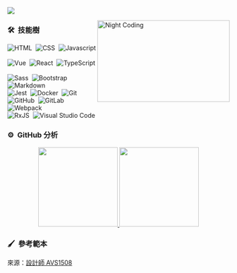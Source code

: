 ![](https://images.unsplash.com/photo-1470364798856-7a74180378dc?ixlib=rb-1.2.1&ixid=MnwxMjA3fDB8MHxwaG90by1wYWdlfHx8fGVufDB8fHx8&auto=format&fit=crop&w=2880&h=1200)

<img alt="Night Coding" src="../BardKidd/image/giphy.gif" width="300" height="185" height="" align="right"/>

### 🛠 &nbsp;技能樹

![HTML](https://img.shields.io/badge/-HTML-272822?style=flat&logo=html5)&nbsp;
![CSS](https://img.shields.io/badge/-CSS-272822?style=flat&logo=CSS3&logoColor=1572B6)&nbsp;
![Javascript](https://img.shields.io/badge/-JavaScript-272822?style=flat&logo=javascript)&nbsp;  
![Vue](https://img.shields.io/badge/-Vue-272822?style=flat&logo=vuedotjs)&nbsp;
![React](https://img.shields.io/badge/-React-272822?style=flat&logo=react)&nbsp;
![TypeScript](https://img.shields.io/badge/-TypeScript-272822?style=flat&logo=typescript)&nbsp;  
![Sass](https://img.shields.io/badge/-Sass-272822?style=flat&logo=sass)&nbsp;
![Bootstrap](https://img.shields.io/badge/-Bootstrap-272822?style=flat&logo=bootstrap)&nbsp;
![Markdown](https://img.shields.io/badge/-Markdown-272822?style=flat&logo=markdown)&nbsp;  
![Jest](https://img.shields.io/badge/-Jest-272822?style=flat&logo=jest&logoColor=99425B)&nbsp;
![Docker](https://img.shields.io/badge/-Docker-272822?style=flat&logo=docker)&nbsp;
![Git](https://img.shields.io/badge/-Git-272822?style=flat&logo=git)&nbsp;  
![GitHub](https://img.shields.io/badge/-GitHub-272822?style=flat&logo=github)&nbsp;
![GitLab](https://img.shields.io/badge/-GitLab-272822?style=flat&logo=gitlab)&nbsp;
![Webpack](https://img.shields.io/badge/-Webpack-272822?style=flat&logo=webpack)&nbsp;  
![RxJS](https://img.shields.io/badge/-RxJS-272822?style=flat&logo=reactivex&logoColor=c2185b)&nbsp;
![Visual Studio Code](https://img.shields.io/badge/-Visual%20Studio%20Code-272822?style=flat&logo=visual-studio-code&logoColor=007ACC)&nbsp;

### ⚙️ &nbsp;GitHub 分析

<p align="center">
<a href="https://github.com/AVS1508">
  <img height="180em" src="https://github-readme-stats-eight-theta.vercel.app/api?username=BardKidd&show_icons=true&theme=monokai&include_all_commits=true&count_private=true"/>
  <img height="180em" src="https://github-readme-stats-eight-theta.vercel.app/api/top-langs/?username=BardKidd&layout=compact&langs_count=8&theme=monokai"/>
</a>
</p>

### 🖌 &nbsp;參考範本

來源：[設計師 AVS1508](https://github.com/AVS1508/AVS1508/blob/master/README.md)
